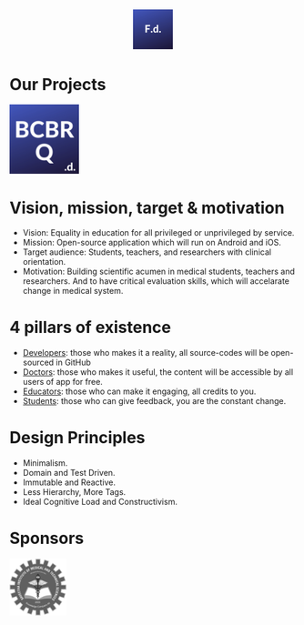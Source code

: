 
## <p align="center"><img alt="FlutterDoctor.com" src="logos/FdCBlue.png" width="70"></p>

##
# Our Projects
 [<img alt="FlutterDoctor.com" src="logos/BCBRCBlue.png" width="122">](BCBR/BCBR_Q_Bank.md)

  
# Vision, mission, target & motivation 
* Vision: Equality in education for all privileged or unprivileged by service.
* Mission: Open-source application which will run on Android and iOS. 
* Target audience: Students, teachers, and researchers with clinical orientation. 
* Motivation: Building scientific acumen in medical students, teachers and researchers. And to have critical evaluation skills, which will accelarate change in medical system. 

# 4 pillars of existence
* [Developers](): those who makes it a reality, all source-codes will be open-sourced in GitHub  
* [Doctors](): those who makes it useful, the content will be accessible by all users of app for free. 
* [Educators](): those who can make it engaging, all credits to you.
* [Students](): those who can give feedback, you are the constant change. 

# Design Principles 
* Minimalism.
* Domain and Test Driven.
* Immutable and Reactive.
* Less Hierarchy, More Tags.
* Ideal Cognitive Load and Constructivism.


# Sponsors
<img alt="flutter doctor logo" src="logos/SponSIMATS.png" width="100">

